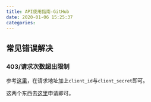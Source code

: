 ```yaml
---
title: API使用指南-GitHub
date: 2020-01-06 15:25:37
categories: 
---
```


## 常见错误解决

### 403/请求次数超出限制

参考[这里](https://developer.github.com/v3/#increasing-the-unauthenticated-rate-limit-for-oauth-applications)，在请求地址加上`client_id`与`client_secret`即可。

这两个东西去[这里](https://github.com/settings/developers)申请即可。
